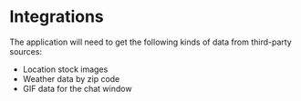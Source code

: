 # Integrations

The application will need to get the following kinds of data from third-party sources:

* Location stock images
* Weather data by zip code
* GIF data for the chat window
